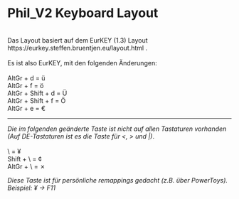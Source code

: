 # Phil_V2 Keyboard Layout<br />


<br />
Das Layout basiert auf dem EurKEY (1.3) Layout<br />
https://eurkey.steffen.bruentjen.eu/layout.html .<br />
<br />
Es ist also EurKEY, mit den folgenden Änderungen:<br />
<br />
AltGr + d = ü<br />
AltGr + f = ö<br />
AltGr + Shift + d = Ü<br />
AltGr + Shift + f = Ö<br />
AltGr + e = €<br />

---


*Die im folgenden geänderte Taste ist nicht auf allen Tastaturen vorhanden<br />
(Auf DE-Tastaturen ist es die Taste für <, > und |)*.<br />
<br />
\ = ¥<br />
Shift + \ = ¢<br />
AltGr + \ = ✗<br />

*Diese Taste ist für persönliche remappings gedacht (z.B. über PowerToys).
Beispiel: ¥ -> F11*
